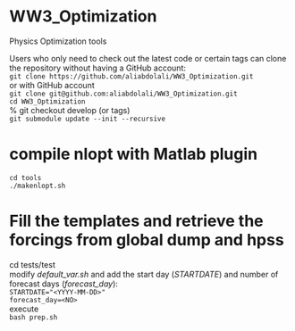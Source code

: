 # WW3_Optimization
Physics Optimization tools

Users who only need to check out the latest code or certain tags can clone the repository without having a GitHub account:   
`git clone https://github.com/aliabdolali/WW3_Optimization.git`   
or with GitHub account   
`git clone git@github.com:aliabdolali/WW3_Optimization.git`     
`cd WW3_Optimization`      
% git checkout develop (or tags)     
`git submodule update --init --recursive`     

# compile nlopt with Matlab plugin    
`cd tools`   
`./makenlopt.sh`  

# Fill the templates and retrieve the forcings from global dump and hpss   
cd tests/test<name>   
modify _default_var.sh_ and add the start day (_STARTDATE_) and number of forecast days (_forecast_day_):   
`STARTDATE="<YYYY-MM-DD>"`   
`forecast_day=<NO>`   
 execute   
`bash prep.sh`   
